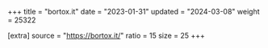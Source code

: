 +++
title = "bortox.it"
date = "2023-01-31"
updated = "2024-03-08"
weight = 25322

[extra]
source = "https://bortox.it/"
ratio = 15
size = 25
+++
